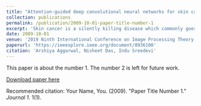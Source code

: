 ```yaml
---
title: "Attention-guided deep convolutional neural networks for skin cancer classification"
collection: publications
permalink: /publication/2009-10-01-paper-title-number-1
excerpt: 'Skin cancer is a silently killing disease which commonly goes unnoticed in its primitive stage but proves to be deadly later on. Hence, it needs to be detected and classified in the early stages itself. The advent of machine learning as well as deep learning based classification techniques has made this task possible. Deep convolutional neural networks (D-CNNs) have the ability to extract universal and dataset-specific features for the image classification task. But the classification of skin cancer images remains a challenging task due to the absence of balanced class images, difference between images of the same class, similarity between inter-class images and the inefficiency in focusing on the semantically significant areas of the image. To improve the performance of these D-CNNs, we incorporate the attention mechanism that focuses on the regions of importance in an image. In that regard, we propose an attention-guided D-CNN for classification of skin cancer.'
date: 2009-10-01
venue: '2019 Ninth International Conference on Image Processing Theory, Tools and Applications (IPTA), IEEE Istanbul, Turkey'
paperurl: 'https://ieeexplore.ieee.org/document/8936100'
citation: 'Arshiya Aggarwal, Nisheet Das, Indu Sreedevi'
---
```

This paper is about the number 1. The number 2 is left for future work.

[Download paper here](https://drive.google.com/file/d/15K_HnufJL6TZ6kng1YN_4FzF-D4rjzGs/view?usp=sharing)

Recommended citation: Your Name, You. (2009). "Paper Title Number 1." <i>Journal 1</i>. 1(1).
